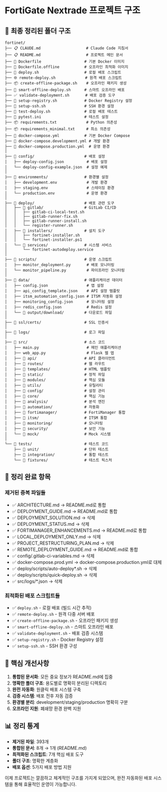 # FortiGate Nextrade 프로젝트 구조

## 📁 최종 정리된 폴더 구조

```
fortinet/
├── 📋 CLAUDE.md                    # Claude Code 지침서
├── 📋 README.md                    # 프로젝트 메인 문서
├── 🐳 Dockerfile                   # 기본 Docker 이미지
├── 🐳 Dockerfile.offline           # 오프라인 최적화 이미지
├── 🚀 deploy.sh                    # 로컬 배포 스크립트
├── 🌐 remote-deploy.sh             # 원격 배포 스크립트
├── 📦 create-offline-package.sh    # 오프라인 패키지 생성
├── 🎯 smart-offline-deploy.sh      # 스마트 오프라인 배포
├── ✅ validate-deployment.sh       # 배포 검증 도구
├── 🔧 setup-registry.sh            # Docker Registry 설정
├── 🔑 setup-ssh.sh                 # SSH 환경 설정
├── 🧪 test-deploy.sh               # 로컬 배포 테스트
├── 📝 pytest.ini                   # 테스트 설정
├── 📦 requirements.txt             # Python 의존성
├── 📦 requirements_minimal.txt     # 최소 의존성
├── 🐳 docker-compose.yml           # 기본 Docker Compose
├── 🐳 docker-compose.development.yml # 개발 환경
├── 🐳 docker-compose.production.yml  # 운영 환경
│
├── 📁 config/                      # 배포 설정
│   ├── deploy-config.json          # 배포 설정
│   └── deploy-config-example.json  # 설정 예제
│
├── 📁 environments/                # 환경별 설정
│   ├── development.env             # 개발 환경
│   ├── staging.env                 # 스테이징 환경
│   └── production.env              # 운영 환경
│
├── 📁 deploy/                      # 배포 관련 도구
│   ├── 📁 gitlab/                  # GitLab CI/CD
│   │   ├── gitlab-ci-local-test.sh
│   │   ├── gitlab-runner-fix.sh
│   │   ├── gitlab-runner-install.sh
│   │   └── register-runner.sh
│   ├── 📁 installers/              # 설치 도구
│   │   ├── fortinet-installer.sh
│   │   └── fortinet-installer.ps1
│   └── 📁 services/                # 시스템 서비스
│       └── fortinet-autodeploy.service
│
├── 📁 scripts/                     # 운영 스크립트
│   ├── monitor_deployment.py       # 배포 모니터링
│   └── monitor_pipeline.py         # 파이프라인 모니터링
│
├── 📁 data/                        # 애플리케이션 데이터
│   ├── config.json                 # 앱 설정
│   ├── api_config_template.json    # API 설정 템플릿
│   ├── itsm_automation_config.json # ITSM 자동화 설정
│   ├── monitoring_config.json      # 모니터링 설정
│   ├── redis_config.json           # Redis 설정
│   └── 📁 output/download/         # 다운로드 파일
│
├── 📁 ssl/certs/                   # SSL 인증서
│
├── 📁 logs/                        # 로그 파일
│
├── 📁 src/                         # 소스 코드
│   ├── main.py                     # 메인 애플리케이션
│   ├── web_app.py                  # Flask 웹 앱
│   ├── 📁 api/                     # API 클라이언트
│   ├── 📁 routes/                  # 웹 라우트
│   ├── 📁 templates/               # HTML 템플릿
│   ├── 📁 static/                  # 정적 파일
│   ├── 📁 modules/                 # 핵심 모듈
│   ├── 📁 utils/                   # 유틸리티
│   ├── 📁 config/                  # 설정 관리
│   ├── 📁 core/                    # 핵심 기능
│   ├── 📁 analysis/                # 분석 엔진
│   ├── 📁 automation/              # 자동화
│   ├── 📁 fortimanager/            # FortiManager 통합
│   ├── 📁 itsm/                    # ITSM 통합
│   ├── 📁 monitoring/              # 모니터링
│   ├── 📁 security/                # 보안 기능
│   └── 📁 mock/                    # Mock 시스템
│
└── 📁 tests/                       # 테스트 코드
    ├── 📁 unit/                    # 단위 테스트
    ├── 📁 integration/             # 통합 테스트
    └── 📁 fixtures/                # 테스트 픽스처
```

## 🧹 정리 완료 항목

### 제거된 중복 파일들
- ✅ ARCHITECTURE.md → README.md로 통합
- ✅ DEPLOYMENT_GUIDE.md → README.md로 통합
- ✅ DEPLOYMENT_SOLUTION.md → 삭제
- ✅ DEPLOYMENT_STATUS.md → 삭제
- ✅ FORTIMANAGER_ENHANCEMENTS.md → README.md로 통합
- ✅ LOCAL_DEPLOYMENT_ONLY.md → 삭제
- ✅ PROJECT_RESTRUCTURING_PLAN.md → 삭제
- ✅ REMOTE_DEPLOYMENT_GUIDE.md → README.md로 통합
- ✅ config/.gitlab-ci-variables.md → 삭제
- ✅ docker-compose.prod.yml → docker-compose.production.yml로 대체
- ✅ deploy/scripts/auto-deploy*.sh → 삭제
- ✅ deploy/scripts/quick-deploy.sh → 삭제
- ✅ src/logs/*.json → 삭제

### 최적화된 배포 스크립트들
- ✅ `deploy.sh` - 로컬 배포 (빌드 시간 추적)
- ✅ `remote-deploy.sh` - 원격 다중 서버 배포
- ✅ `create-offline-package.sh` - 오프라인 패키지 생성
- ✅ `smart-offline-deploy.sh` - 스마트 오프라인 배포
- ✅ `validate-deployment.sh` - 배포 검증 시스템
- ✅ `setup-registry.sh` - Docker Registry 설정
- ✅ `setup-ssh.sh` - SSH 환경 구성

## 🎯 핵심 개선사항

1. **통합된 문서화**: 모든 중요 정보가 README.md에 집중
2. **명확한 폴더 구조**: 용도별로 명확히 분리된 디렉토리
3. **완전 자동화**: 원클릭 배포 시스템 구축
4. **검증 시스템**: 배포 전후 자동 검증
5. **환경별 분리**: development/staging/production 명확히 구분
6. **오프라인 지원**: 폐쇄망 환경 완벽 지원

## 📊 정리 통계

- **제거된 파일**: 393개
- **통합된 문서**: 8개 → 1개 (README.md)
- **최적화된 스크립트**: 7개 핵심 배포 도구
- **폴더 구조**: 명확한 계층화
- **배포 옵션**: 5가지 배포 방법 지원

이제 프로젝트는 깔끔하고 체계적인 구조를 가지게 되었으며, 완전 자동화된 배포 시스템을 통해 효율적인 운영이 가능합니다.